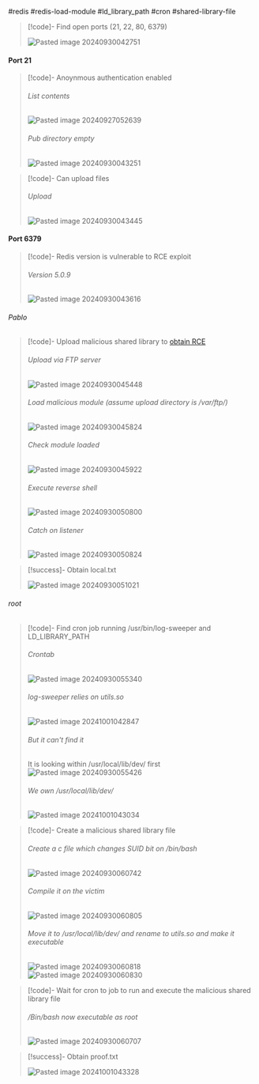 #redis #redis-load-module #ld_library_path #cron #shared-library-file

>[!code]- Find open ports (21, 22, 80, 6379)
>
>![Pasted image 20240930042751](/Images/Pasted%20image%2020240930042751.png)
#### Port 21

>[!code]- Anoynmous authentication enabled
>###### List contents
>![Pasted image 20240927052639](/Images/Pasted%20image%2020240927052639.png)
>###### Pub directory empty
>![Pasted image 20240930043251](/Images/Pasted%20image%2020240930043251.png)

>[!code]- Can upload files
>###### Upload
>![Pasted image 20240930043445](/Images/Pasted%20image%2020240930043445.png)
#### Port 6379

>[!code]- Redis version is vulnerable to RCE exploit
>###### Version 5.0.9
>![Pasted image 20240930043616](/Images/Pasted%20image%2020240930043616.png)
###### Pablo

>[!code]- Upload malicious shared library to [obtain RCE](https://book.hacktricks.xyz/network-services-pentesting/6379-pentesting-redis)
>###### Upload via FTP server
>![Pasted image 20240930045448](/Images/Pasted%20image%2020240930045448.png)
>###### Load malicious module (assume upload directory is /var/ftp/)
>![Pasted image 20240930045824](/Images/Pasted%20image%2020240930045824.png)
>###### Check module loaded
>![Pasted image 20240930045922](/Images/Pasted%20image%2020240930045922.png)
>###### Execute reverse shell
>![Pasted image 20240930050800](/Images/Pasted%20image%2020240930050800.png)
>###### Catch on listener
>![Pasted image 20240930050824](/Images/Pasted%20image%2020240930050824.png)

>[!success]- Obtain local.txt
>
>![Pasted image 20240930051021](/Images/Pasted%20image%2020240930051021.png)

###### root

>[!code]- Find cron job running /usr/bin/log-sweeper and LD_LIBRARY_PATH
>###### Crontab
>![Pasted image 20240930055340](/Images/Pasted%20image%2020240930055340.png)
>###### log-sweeper relies on utils.so
>![Pasted image 20241001042847](/Images/Pasted%20image%2020241001042847.png)
>###### But it can't find it
>It is looking within /usr/local/lib/dev/ first
>![Pasted image 20240930055426](/Images/Pasted%20image%2020240930055426.png)
>###### We own /usr/local/lib/dev/
>![Pasted image 20241001043034](/Images/Pasted%20image%2020241001043034.png)

>[!code]- Create a malicious shared library file
>###### Create a c file which changes SUID bit on /bin/bash
>![Pasted image 20240930060742](/Images/Pasted%20image%2020240930060742.png)
>###### Compile it on the victim
>![Pasted image 20240930060805](/Images/Pasted%20image%2020240930060805.png)
>###### Move it to /usr/local/lib/dev/ and rename to utils.so and make it executable
>![Pasted image 20240930060818](/Images/Pasted%20image%2020240930060818.png)
>![Pasted image 20240930060830](/Images/Pasted%20image%2020240930060830.png)

>[!code]- Wait for cron to job to run and execute the malicious shared library file
>###### /Bin/bash now executable as root
>![Pasted image 20240930060707](/Images/Pasted%20image%2020240930060707.png)

>[!success]- Obtain proof.txt
>
>![Pasted image 20241001043328](/Images/Pasted%20image%2020241001043328.png)

